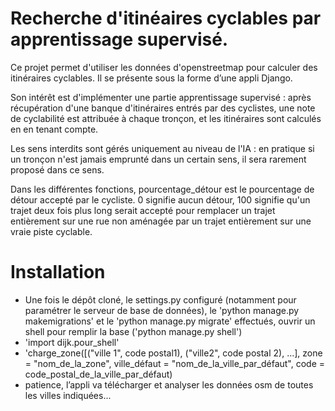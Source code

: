  Recherche d'itinéaires cyclables par apprentissage supervisé.
 =============================================================


 Ce projet permet d'utiliser les données d'openstreetmap pour calculer des itinéraires cyclables. Il se présente sous la forme d’une appli Django.

 Son intérêt est d'implémenter une partie apprentissage supervisé : après récupération d'une banque d'itinéraires entrés par des cyclistes, une note de cyclabilité est attribuée à chaque tronçon, et les itinéraires sont calculés en en tenant compte.

 Les sens interdits sont gérés uniquement au niveau de l'IA : en pratique si un tronçon n'est jamais emprunté dans un certain sens, il sera rarement proposé dans ce sens.

 Dans les différentes fonctions, pourcentage_détour est le pourcentage de détour accepté par le cycliste. 0 signifie aucun détour, 100 signifie qu'un trajet deux fois plus long serait accepté pour remplacer un trajet entièrement sur une rue non aménagée par un trajet entièrement sur une vraie piste cyclable. 


Installation
============

 - Une fois le dépôt cloné, le settings.py configuré (notamment pour paramétrer le serveur de base de données), le 'python manage.py makemigrations' et le 'python manage.py migrate' effectués, ouvrir un shell pour remplir la base ('python manage.py shell')
 - 'import dijk.pour_shell'
 - 'charge_zone([("ville 1", code postal1), ("ville2", code postal 2), ...], zone = "nom_de_la_zone", ville_défaut = "nom_de_la_ville_par_défaut", code = code_postal_de_la_ville_par_défaut)
 - patience, l’appli va télécharger et analyser les données osm de toutes les villes indiquées...
